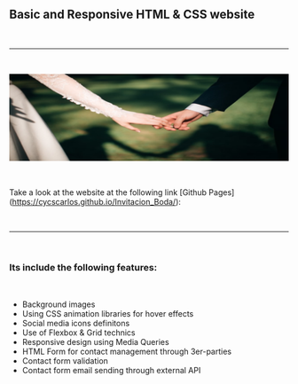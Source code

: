 <h2>Basic and Responsive HTML & CSS website</h2>

<br>

---

<br>

![Website banner!](img/readme17.png)

<br>

Take a look at the website at the following link [Github Pages] (https://cycscarlos.github.io/Invitacion_Boda/):

<br>

---

<br>

<h3>Its include the following features:</h3>

<br>

<ul>
<li>Background images</li>
<li>Using CSS animation libraries for hover effects</li>
<li>Social media icons definitons</li>
<li>Use of Flexbox & Grid technics</li>
<li>Responsive design using Media Queries</li>
<li>HTML Form for contact management through 3er-parties</li>
<li>Contact form validation</li>
<li>Contact form email sending through external API</li>

</ul>

